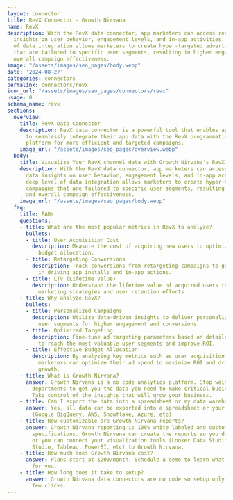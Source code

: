 ```yaml
---
layout: connector
title: RevX Connector - Growth Nirvana
name: RevX
description: With the RevX data connector, app marketers can access real-time data
  insights on user behavior, engagement levels, and in-app activities. This deep level
  of data integration allows marketers to create hyper-targeted advertising campaigns
  that are tailored to specific user segments, resulting in higher engagement and
  overall campaign effectiveness.
image: "/assets/images/seo_pages/body.webp"
date: '2024-08-27'
categories: connectors
permalink: connectors/revx
icon_url: "/assets/images/seo_pages/connectors/revx"
usage: 0
schema_name: revx
sections:
  overview:
    title: RevX Data Connector
    description: RevX data connector is a powerful tool that enables app marketers
      to seamlessly integrate their app data with the RevX programmatic advertising
      platform for more efficient and targeted campaigns.
    image_url: "/assets/images/seo_pages/overview.webp"
  body:
    title: Visualize Your RevX channel data with Growth Nirvana's RevX Connector
    description: With the RevX data connector, app marketers can access real-time
      data insights on user behavior, engagement levels, and in-app activities. This
      deep level of data integration allows marketers to create hyper-targeted advertising
      campaigns that are tailored to specific user segments, resulting in higher engagement
      and overall campaign effectiveness.
    image_url: "/assets/images/seo_pages/body.webp"
  faq:
    title: FAQs
    questions:
    - title: What are the most popular metrics in RevX to analyze?
      bullets:
      - title: User Acquisition Cost
        description: Measure the cost of acquiring new users to optimize marketing
          budget allocation.
      - title: Retargeting Conversions
        description: Track conversions from retargeting campaigns to gauge their effectiveness
          in driving app installs and in-app actions.
      - title: LTV (Lifetime Value)
        description: Understand the lifetime value of acquired users to inform long-term
          marketing strategies and user retention efforts.
    - title: Why analyze RevX?
      bullets:
      - title: Personalized Campaigns
        description: Utilize data-driven insights to deliver personalized ads to specific
          user segments for higher engagement and conversions.
      - title: Optimized Targeting
        description: Fine-tune ad targeting parameters based on detailed app data
          to reach the most valuable user segments and improve ROI.
      - title: Effective Budget Allocation
        description: By analyzing key metrics such as user acquisition cost and LTV,
          marketers can optimize their ad spend to maximize ROI and drive sustainable
          growth.
    - title: What is Growth Nirvana?
      answer: Growth Nirvana is a no code analytics platform. Stop waiting for other
        departments to get you the data you need to make critical business decisions.
        Take control of the insights that will grow your business.
    - title: Can I export the data into a spreadsheet or my data warehouse?
      answer: Yes, all data can be exported into a spreadsheet or your data warehouse
        (Google BigQuery, AWS, Snowflake, Azure, etc)
    - title: How customizable are Growth Nirvana reports?
      answer: Growth Nirvana reporting is 100% white labeled and customized to your
        specifications. Growth Nirvana can create the reports so you don’t have to
        or you can connect your visualization tools (Looker Data Studio/Google Data
        Studio, Tableau, PowerBI, etc) to Growth Nirvana.
    - title: How much does Growth Nirvana cost?
      answer: Plans start at $200/month. Schedule a demo to learn what plan is best
        for you.
    - title: How long does it take to setup?
      answer: Growth Nirvana data connectors are no code so setup only requires a
        few clicks.
---
```

